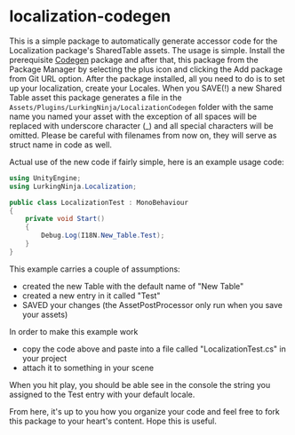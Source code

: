 # localization-codegen

This is a simple package to automatically generate accessor code for the Localization package's SharedTable assets.
The usage is simple. Install the prerequisite [Codegen](https://github.com/LurkingNinja/com.lurking-ninja.codegen) package and after that, this package from the Package Manager by selecting the plus icon and clicking the Add package from Git URL option.
After the package installed, all you need to do is to set up your localization, create your Locales. 
When you SAVE(!) a new Shared Table asset this package generates a file in the ```Assets/Plugins/LurkingNinja/LocalizationCodegen``` folder with the same name you named your asset with the exception of all spaces will be replaced with underscore character (_) and all special characters will be omitted. Please be careful with filenames from now on, they will serve as struct name in code as well.

Actual use of the new code if fairly simple, here is an example usage code:
```csharp
using UnityEngine;
using LurkingNinja.Localization;

public class LocalizationTest : MonoBehaviour
{
    private void Start()
    {
        Debug.Log(I18N.New_Table.Test);
    }
}
```
This example carries a couple of assumptions:
- created the new Table with the default name of "New Table"
- created a new entry in it called "Test"
- SAVED your changes (the AssetPostProcessor only run when you save your assets)

In order to make this example work
- copy the code above and paste into a file called "LocalizationTest.cs" in your project
- attach it to something in your scene

When you hit play, you should be able see in the console the string you assigned to the Test entry with your default locale.

From here, it's up to you how you organize your code and feel free to fork this package to your heart's content.
Hope this is useful.
